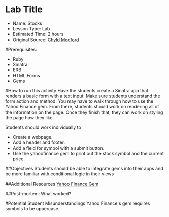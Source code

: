 # Lab Title

* Name: Stocks
* Lesson Type: Lab
* Estimated Time: 2 hours
* Original Source: [Chyld Medford](https://github.com/chyld/sinatra/tree/master/2013-02-06-stock)

#Prerequisites:
- Ruby
- Sinatra
- ERB
- HTML Forms
- Gems

#How to run this activity
Have the students create a Sinatra app that renders a basic form with a text input. Make sure students understand the form action and method. You may have to walk through how to use the Yahoo Finance gem. From there, students should work on rendering all of the information on the page. Once they finish that, they can work on styling the page how they like.

Students should work individually to
* Create a webpage.
* Add a header and footer.
* Add a field for symbol with a submit button.
* Use the yahoofinance gem to print out the stock symbol and the current price.

##Objectives
Students should be able to integrate gems into their apps and be more familiar
with conditional logic in their views

##Additional Resources
[Yahoo Finance Gem](http://www.transparentech.com/opensource/yahoofinance)

##Post-mortem:
What worked?

#Potential Student Misunderstandings
Yahoo Finance's gem requires symbols to be uppercase.
